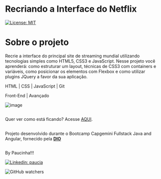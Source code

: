# Recriando a Interface do Netflix

[![License: MIT](https://img.shields.io/badge/License-MIT-yellow.svg)](https://github.com/paucia-lisboa/netflix-clone-dio/blob/master/LICENSE)

# Sobre o projeto

Recrie a interface do principal site de streaming mundial utilizando tecnologias simples como HTML5, CSS3 e JavaScript. Nesse projeto você aprenderá: como estruturar um layout, técnicas de CSS3 com containers e variáveis, como posicionar os elementos com Flexbox e como utilizar plugins JQuery a favor da sua aplicação.

HTML | CSS | JavaScript | Git

Front-End | Avançado

![image](https://user-images.githubusercontent.com/122952406/213603460-113586cc-b67e-4626-b91e-16d94727d94c.png)

##

Quer ver como está ficando? Acesse [AQUI](https://paucia-lisboa.github.io/netflix-clone-dio/).

##

Projeto desenvolvido durante o Bootcamp Capgemini Fullstack Java and Angular, fornecido pela [**DIO**](https://www.dio.me/)

##

By Paucinha!!!

[![Linkedin: paucia](https://img.shields.io/badge/Paucia-blue?style=flat-square&logo=Linkedin&logoColor=white&link=https://www.linkedin.com/in/paucia-lisboa/)](https://www.linkedin.com/in/paucia-lisboa/)

![GitHub watchers](https://img.shields.io/github/watchers/paucia-lisboa/netflix-clone-dio?style=social)
